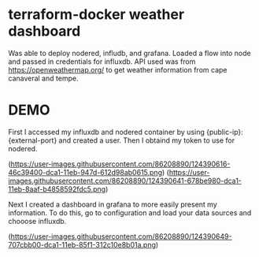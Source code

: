 # terraform-docker weather dashboard

Was able to deploy nodered, infludb, and grafana. Loaded a flow into node and passed in credentials for influxdb. API used was from https://openweathermap.org/ to get weather information from cape canaveral and tempe.

# DEMO

First I accessed my influxdb and nodered container by using {public-ip}:{external-port} and created a user. Then I obtaind my token to use for nodered. 

(https://user-images.githubusercontent.com/86208890/124390616-46c39400-dca1-11eb-947d-612d98ab0615.png)
(https://user-images.githubusercontent.com/86208890/124390641-678be980-dca1-11eb-8aaf-b4858592fdc5.png)

Next I created a dashboard in grafana to more easily present my information. To do this, go to configuration and load your data sources and chooose influxdb.

(https://user-images.githubusercontent.com/86208890/124390649-707cbb00-dca1-11eb-85f1-312c10e8b01a.png)

